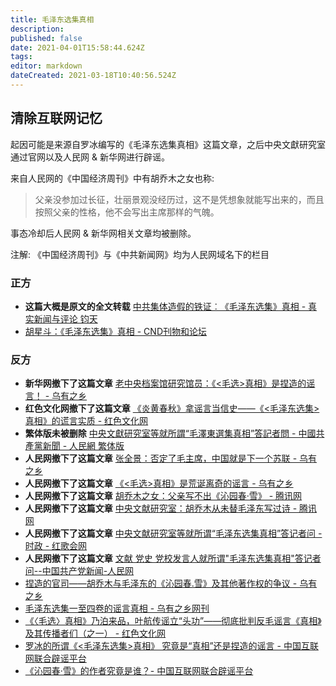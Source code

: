 ```yaml
---
title: 毛泽东选集真相
description: 
published: false
date: 2021-04-01T15:58:44.624Z
tags: 
editor: markdown
dateCreated: 2021-03-18T10:40:56.524Z
---
```


## 清除互联网记忆

<!--
<script>
    (function(){
        if('123456'){
            if (prompt('请输入密码') !== '123456'){
                alert('密码错误');
                window.close();
            }
        }
    })();  
</script>
-->

起因可能是来源自罗冰编写的《毛泽东选集真相》这篇文章，之后中央文獻研究室通过官网以及人民网 & 新华网进行辟谣。

来自人民网的《中国经济周刊》中有胡乔木之女也称:

> 父亲没参加过长征，壮丽景观没经历过，这不是凭想象就能写出来的，而且按照父亲的性格，他不会写出主席那样的气魄。

事态冷却后人民网 & 新华网相关文章均被删除。

注解: 《中国经济周刊》与《中共新闻网》均为人民网域名下的栏目

### 正方

+ **这篇大概是原文的全文转载** [中共集体造假的铁证︰《毛泽东选集》真相 - 真实新闻与评论 钧天](https://web.archive.org/web/20210131102456/https://5455.org/history/95647.html)
+ [胡星斗：《毛泽东选集》真相 - CND刊物和论坛](https://web.archive.org/web/20210131095233/https://hx.cnd.org/2018/10/01/胡星斗：《毛泽东选集》真相/)

### 反方

+ **新华网撤下了这篇文章** [老中央档案馆研究馆员：《<毛选>真相》是捏造的谣言！ - 乌有之乡](https://web.archive.org/web/20210131095336/http://www.wyzxwk.com/Article/lishi/2012/02/282867.html)
+ **红色文化网撤下了这篇文章** [《炎黄春秋》拿谣言当信史——《<毛泽东选集>真相》的谎言实质 - 红色文化网](https://web.archive.org/web/20210131094200/http://www.hswh.org.cn/e/DoPrint/index.php?classid=36&id=39615 "https://web.archive.org/web/20210131101905/http://www.hswh.org.cn/wzzx/index_1080.html?v=1612034105")
+ **繁体版未被删除** [中央文獻研究室等就所謂“毛澤東選集真相”答記者問 - 中國共產黨新聞 - 人民網 繁体版](https://web.archive.org/web/20210131094407/http://cpc.people.com.cn/BIG5/218984/218989/14778293.html)
+ **人民网撤下了这篇文章** [张全景：否定了毛主席，中国就是下一个苏联 - 乌有之乡](https://web.archive.org/web/20210131095342/http://www.wyzxwk.com/Article/zatan/2011/11/268548.html)
+ **人民网撤下了这篇文章** [《<毛选>真相》是荒诞离奇的谣言 - 乌有之乡](https://web.archive.org/web/20201019205114/http://www.wyzxwk.com/Article/lishi/2012/01/278941.html)
+ **人民网撤下了这篇文章** [胡乔木之女：父亲写不出《沁园春·雪》 - 腾讯网](https://web.archive.org/web/20100918145550/http://news.qq.com/a/20100915/000694.htm)
+ **人民网撤下了这篇文章** [中央文献研究室：胡乔木从未替毛泽东写过诗 - 腾讯网](https://web.archive.org/web/20190913074943/https://news.qq.com/a/20110526/000177.htm)
+ **人民网撤下了这篇文章** [中央文献研究室等就所谓“毛泽东选集真相”答记者问 - 时政 - 红歌会网](https://web.archive.org/web/20150421100343/http://www.szhgh.com/Article/news/politics/1024.html)
+ **人民网撤下了这篇文章** [文献 党史 党校发言人就所谓"毛泽东选集真相"答记者问--中国共产党新闻-人民网](https://web.archive.org/web/20110530024025/http://dangshi.people.com.cn/GB/138900/14738280.html)
+ [捏造的官司——胡乔木与毛泽东的《沁园春.雪》及其他著作权的争议 - 乌有之乡](https://web.archive.org/web/20210131095810/http://www.wyzxwk.com/Article/lishi/2011/06/230755.html)
+ [毛泽东选集一至四卷的谣言真相 - 乌有之乡网刊](https://web.archive.org/web/20160310130552/http://www.wyzxwk.com/Article/lishi/2013/12/310294.html)
+ [《〈毛选〉真相》乃泊来品，叶航传谣立“头功”——彻底批判反毛谣言《真相》及其传播者们（之一） - 红色文化网](https://web.archive.org/web/20170806140214/http://www.hswh.org.cn/wzzx/llyd/ls/2013-05-02/17108.html)
+ [罗冰的所谓《<毛泽东选集>真相》 究竟是“真相”还是捏造的谣言 - 中国互联网联合辟谣平台](https://web.archive.org/web/20210131095535/https://www.piyao.org.cn/2018-12/03/c_1210006113.htm)
+ [《沁园春·雪》的作者究竟是谁？- 中国互联网联合辟谣平台](https://web.archive.org/web/20181227112833/http://www.piyao.org.cn/2018-12/06/c_1210006103.htm)
